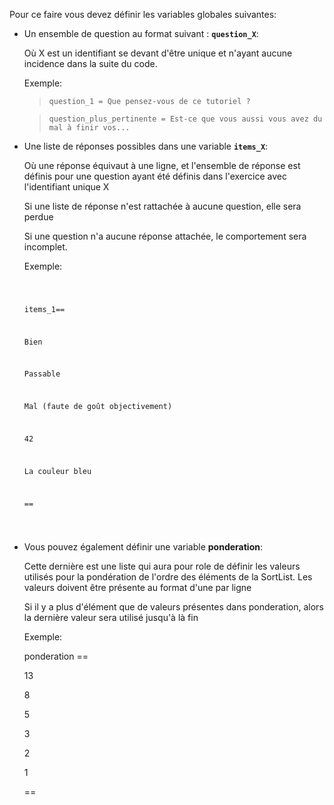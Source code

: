 Pour ce faire vous devez définir les variables globales suivantes:

- Un ensemble de question au format suivant : **`question_X`**:

    Où X est un identifiant se devant d'être unique et n'ayant aucune incidence dans la suite du code.

    Exemple:

    > ```question_1 = Que pensez-vous de ce tutoriel ?```

    > ```question_plus_pertinente = Est-ce que vous aussi vous avez du mal à finir vos...```

- Une liste de réponses possibles dans une variable **`items_X`**:

    Où une réponse équivaut à une ligne, et l'ensemble de réponse est définis pour une question ayant été définis dans l'exercice avec l'identifiant unique X

    Si une liste de réponse n'est rattachée à aucune question, elle sera perdue

    Si une question n'a aucune réponse attachée, le comportement sera incomplet.

    Exemple:

    <code>
    
    items_1==

    Bien

    Passable

    Mal (faute de goût objectivement)

    42

    La couleur bleu

    ==

    </code>


- Vous pouvez également définir une variable **ponderation**:

    Cette dernière est une liste qui aura pour role de définir les valeurs utilisés pour la pondération de l'ordre des éléments de la SortList. 
    Les valeurs doivent être présente au format d'une par ligne

    Si il y a plus d'élément que de valeurs présentes dans ponderation, alors la dernière valeur sera utilisé jusqu'à là fin


    Exemple:

    ponderation ==

    13

    8

    5
    
    3

    2

    1

    ==

